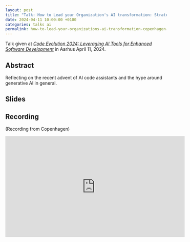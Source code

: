 ```yaml
---
layout: post
title: "Talk: How to Lead your Organization's AI transformation: Strategies, Skills, and Culture – or how to skip the platform trap and deliver business value with AI - Aarhus 2024"
date: 2024-04-11 10:00:00 +0100
categories: talks ai
permalink: how-to-lead-your-organizations-ai-transformation-copenhagen-2024/
---
```


Talk given at [*Code Evolution 2024: Leveraging AI Tools for Enhanced Software Development*](https://trifork.info/code-evolution-2024) in Aarhus April 11, 2024.

## Abstract

Reflecting on the recent advent of AI code assistants and the hype around generative AI in general.

## Slides

<script defer class="speakerdeck-embed" data-id="024bdb8dea274ad69e1a8dfb1dee5660" data-ratio="1.7777777777777777" src="//speakerdeck.com/assets/embed.js"></script>

## Recording

(Recording from Copenhagen)

<iframe width="560" height="315" src="https://www.youtube.com/embed/0TQ2BLs_ofc?si=uiSZ0HemvxcG3nPX" title="YouTube video player" frameborder="0" allow="accelerometer; autoplay; clipboard-write; encrypted-media; gyroscope; picture-in-picture; web-share" referrerpolicy="strict-origin-when-cross-origin" allowfullscreen></iframe>
